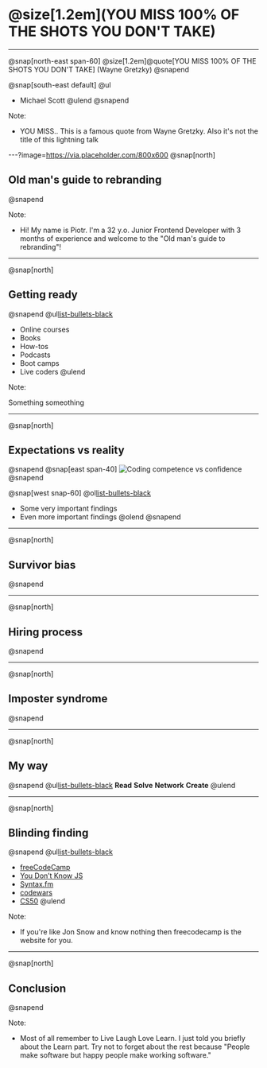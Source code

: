 # @size[1.2em](YOU MISS 100% OF THE SHOTS YOU DON'T TAKE)
---
@snap[north-east span-60] 
@size[1.2em]@quote[YOU MISS 100% OF THE SHOTS YOU DON'T TAKE] (Wayne Gretzky) 
@snapend

@snap[south-east default]
@ul
- Michael Scott
@ulend
@snapend

Note:

- YOU MISS.. This is a famous quote from Wayne Gretzky. Also it's not the title of this lightning talk

---?image=https://via.placeholder.com/800x600
@snap[north]
## Old man's guide to rebranding
@snapend

Note:

- Hi! My name is Piotr. I'm a 32 y.o. Junior Frontend Developer with 3 months of experience and welcome to the "Old man's guide to rebranding"!

---

@snap[north]
## Getting ready
@snapend
@ul[list-bullets-black](false)
- Online courses
- Books
- How-tos
- Podcasts
- Boot camps
- Live coders
@ulend

Note:

Something someothing

---
@snap[north]
## Expectations vs reality
@snapend
@snap[east span-40]
![Coding competence vs confidence](https://thepracticaldev.s3.amazonaws.com/i/f0x564ltwkqvoftwaign.png)
@snapend

@snap[west snap-60]
@ol[list-bullets-black](false)
- Some very important findings
- Even more important findings
@olend
@snapend

---

@snap[north]
## Survivor bias
@snapend

---

@snap[north]
## Hiring process
@snapend

---

@snap[north]
## Imposter syndrome
@snapend

---

@snap[north]
## My way
@snapend
@ul[list-bullets-black](false)
**Read**
**Solve**
**Network**
**Create**
@ulend

---

@snap[north]
## Blinding finding
@snapend
@ul[list-bullets-black](false)
- [freeCodeCamp](https://www.freecodecamp.org/)
- [You Don’t Know JS](https://github.com/getify/You-Dont-Know-JS)
- [Syntax.fm](https://syntax.fm/)
- [codewars](https://www.codewars.com)
- [CS50](https://www.edx.org/course/cs50s-introduction-computer-science-harvardx-cs50x)
@ulend

Note: 

- If you're like Jon Snow and know nothing then freecodecamp is the website for you.

---

@snap[north]
## Conclusion
@snapend

Note:

- Most of all remember to Live Laugh Love Learn. I just told you briefly about the Learn part. Try not to forget about the rest because "People make software but happy people make working software."

